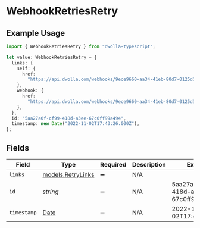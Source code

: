 # WebhookRetriesRetry

## Example Usage

```typescript
import { WebhookRetriesRetry } from "dwolla-typescript";

let value: WebhookRetriesRetry = {
  links: {
    self: {
      href:
        "https://api.dwolla.com/webhooks/9ece9660-aa34-41eb-80d7-0125d53b45e8/retries/5aa27a0f-cf99-418d-a3ee-67c0ff99a494",
    },
    webhook: {
      href:
        "https://api.dwolla.com/webhooks/9ece9660-aa34-41eb-80d7-0125d53b45e8",
    },
  },
  id: "5aa27a0f-cf99-418d-a3ee-67c0ff99a494",
  timestamp: new Date("2022-11-02T17:43:26.000Z"),
};
```

## Fields

| Field                                                                                         | Type                                                                                          | Required                                                                                      | Description                                                                                   | Example                                                                                       |
| --------------------------------------------------------------------------------------------- | --------------------------------------------------------------------------------------------- | --------------------------------------------------------------------------------------------- | --------------------------------------------------------------------------------------------- | --------------------------------------------------------------------------------------------- |
| `links`                                                                                       | [models.RetryLinks](../models/retrylinks.md)                                                  | :heavy_minus_sign:                                                                            | N/A                                                                                           |                                                                                               |
| `id`                                                                                          | *string*                                                                                      | :heavy_minus_sign:                                                                            | N/A                                                                                           | 5aa27a0f-cf99-418d-a3ee-67c0ff99a494                                                          |
| `timestamp`                                                                                   | [Date](https://developer.mozilla.org/en-US/docs/Web/JavaScript/Reference/Global_Objects/Date) | :heavy_minus_sign:                                                                            | N/A                                                                                           | 2022-11-02T17:43:26.000Z                                                                      |